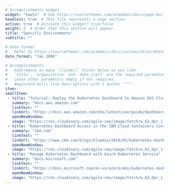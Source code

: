```yaml
---
# Accomplishments widget.
widget: "howto"  # See https://sourcethemes.com/academic/docs/page-builder/
headless: true  # This file represents a page section.
active: true  # Activate this widget? true/false
weight: 3  # Order that this section will appear.
title: "Specific Environments"
subtitle: ""

# Date format
#   Refer to https://sourcethemes.com/academic/docs/customization/#date-format
date_format: "Jan 2006"

# Accomplishments.
#   Add/remove as many `[[item]]` blocks below as you like.
#   `title`, `organization` and `date_start` are the required parameters.
#   Leave other parameters empty if not required.
#   Begin/end multi-line descriptions with 3 quotes `"""`.
item:
smallItem: 
 - title: "Tutorial: Deploy the Kubernetes Dashboard to Amazon EKS Cluster"
   summary: "docs.aws.amazon.com"
   linkText: ""
   linkUrl: "https://docs.aws.amazon.com/eks/latest/userguide/dashboard-tutorial.html"
   openNewWindow: 
   image: "https://res.cloudinary.com/agile-seo/image/fetch/w_62,dpr_1.0,d_blank_am8gzx.png/https%3A%2F%2Flogo.clearbit.com%2Fdocs.aws.amazon.com%3Fsize%3D250"
 - title: "Kubernetes Dashboard Access in the IBM Cloud Containers Console"
   summary: "ibm.com"
   linkText: ""
   linkUrl: "https://www.ibm.com/blogs/bluemix/2018/05/kubernetes-dashboard-access/"
   openNewWindow: 
   image: "https://res.cloudinary.com/agile-seo/image/fetch/w_62,dpr_1.0,d_blank_am8gzx.png/https%3A%2F%2Flogo.clearbit.com%2Fibm.com%3Fsize%3D250"
 - title: "Manage Kubernetes Dashboard with Azure Kubernetes Service"
   summary: "docs.microsoft.com"
   linkText: ""
   linkUrl: "https://docs.microsoft.com/en-us/azure/aks/kubernetes-dashboard"
   openNewWindow: 
   image: "https://res.cloudinary.com/agile-seo/image/fetch/w_62,dpr_1.0,d_blank_am8gzx.png/https%3A%2F%2Flogo.clearbit.com%2Fdocs.microsoft.com%3Fsize%3D250"
---
```

